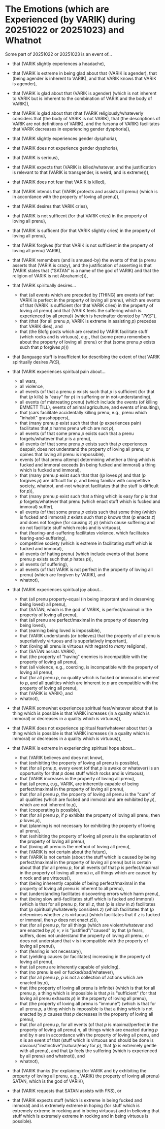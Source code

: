 The Emotions (which are Experienced (by VARIK) during 20251022 or 20251023) and Whatnot
=======================================================================================

Some part of 20251022 or 20251023 is an event of...

* that (VARIK slightly experiences a headache),
* that (VARIK is extreme in being glad about that (VARIK is agender), that (being agender is inherent to VARIK), and that VARIK knows that VARIK is agender),
* that (VARIK is glad about that (VARIK is agender) (which is not inherent to VARIK but is inherent to the combination of VARIK and the body of VARIK)),
* that (VARIK is glad about that (that (VARIK religiously/whateverly considers that (the body of VARIK is not VARIK), that (the descriptions of VARIK are not definitions of VARIK), and the fursona of VARIK) facilitates that VARIK decreases in experiencing gender dysphoria)),
* that (VARIK slightly experiences gender dysphoria),
* that (VARIK does not experience gender dysphoria),
* that (VARIK is serious),
* that (VARIK expects that (VARIK is killed/whatever, and the justification is relevant to that (VARIK is transgender, is weird, and is extreme))),
* that (VARIK does not fear that VARIK is killed),
* that (VARIK intends that (VARIK protects and assists all prenu) (which is in accordance with the property of loving all prenu)),
* that (VARIK desires that VARIK cries),
* that (VARIK is not sufficent (for that VARIK cries) in the property of loving all prenu),
* that (VARIK is sufficent (for that VARIK slightly cries) in the property of loving all prenu),
* that (VARIK forgives (for that VARIK is not sufficient in the property of loving all prenu) VARIK),
* that (VARIK remembers (and is amused-by) the events of that (a prenu asserts that (VARIK is crazy), and the justification of asserting is that (VARIK states that ("SATAN" is a name of the god of VARIK) and that the religion of VARIK is not Abrahamic))),
* that (VARIK spiritually desires...

  * that (all events which are preceded by [THING] are events (of that VARIK is perfect in the property of loving all prenu), which are events of that (VARIK is sufficient (for that VARIK cries) in the property of loving all prenu) and that (VARIK feels the suffering which is experienced by all prenu)) (which is hereinafter denoted by "$PKS$"),
  * that (that (for all prenu $p$, VARIK is extreme in assisting $p$) precedes that VARIK dies), and
  * that (the Blofg posts which are created by VARIK facilitate stuff (which rocks and is virtuous), e.g., that (some prenu remembers about the property of loving all prenu) or that (some prenu $p$ exists such that $p$ forgives $p$)))

* that (language stuff is insufficient for describing the extent of that VARIK spiritually desires $PKS$),
* that (VARIK experiences spiritual pain about...

  * all wars,
  * all violence,
  * all events (of that a prenu $p$ exists such that $p$ is sufficient (for that that ($p$ kills) is "easy" for $p$) in suffering or in not-understanding),
  * all events (of mistreating prenu) (which include the events (of killing EMMETT TILL), events of animal agriculture, and events of insulting),
  * that (cars facilitate accidentally killing prenu, e.g., prenu which "inhabit" grasshoppers),
  * that (many prenu $p$ exist such that that ($p$ experiences pain) facilitates that $p$ harms prenu which are not $p$),
  * all events (of that some prenu $p$ exists such that a prenu forgets/whatever that $p$ is a prenu),
  * all events (of that some prenu $p$ exists such that $p$ experiences despair, does not understand the property of loving all prenu, or opines that loving all prenu is impossible),
  * events (of that prenu attempt determining whether a thing which is fucked and immoral exceeds (in being fucked and immoral) a thing which is fucked and immoral),
  * that (many prenu $p$ exist such that that (($p$ loves $p$) and that ($p$ forgives $p$) are difficult for $p$, and being familiar with competitive society, whatnot, and-not whatnot facilitates that the stuff is difficult for $p$)),
  * that (many prenu $p$ exist such that a thing which is easy for $p$ is that $p$ forgets/whatever that prenu (which enact stuff which is fucked and immoral) suffer),
  * all events (of that some prenu $p$ exists such that some thing (which is fucked and immoral) $z$ exists such that $p$ knows that ($p$ enacts $z$) and does not forgive (for causing $z$) $p$) (which cause suffering and do not facilitate stuff which rocks and is virtuous),
  * that (fearing-and-suffering facilitates violence, which facilitates fearing-and-suffering),
  * competitive society (which is extreme in facilitating stuff which is fucked and immoral),
  * all events (of hating prenu) (which include events of that (some prenu $p$ exists such that $p$ hates $p$)),
  * all events (of suffering),
  * all events (of that VARIK is not perfect in the property of loving all prenu) (which are forgiven by VARIK), and
  * whatnot),

* that (VARIK experiences spiritual joy about...

  * that (all prenu property-equal (in being important and in deserving being loved) all prenu),
  * that (SATAN, which is the god of VARIK, is perfect/maximal in the property of loving all prenu),
  * that (all prenu are perfect/maximal in the property of deserving being loved),
  * that (earning being loved is impossible),
  * that (VARIK understands (or believes) that the property of all prenu is superlatively virtuous and is superlatively important),
  * that (loving all prenu is virtuous with regard to _many_ religions),
  * that (SATAN assists VARIK),
  * that (the property of "having" enemies is incompatible with the property of loving all prenu),
  * that (all violence, e.g., coercing, is incompatible with the property of loving all prenu),
  * that (for all prenu $p$, no quality which is fucked or immoral is inherent to $p$, and all qualities which are inherent to $p$ are compatible with the property of loving all prenu),
  * that (VARIK is VARIK), and
  * whatnot),

* that (VARIK somewhat experiences spiritual fear/whatever about that (a thing which is possible is that VARIK increases (in a quality which is immoral) or decreases in a quality which is virtuous)),
* that (VARIK does not experience spiritual fear/whatever about that (a thing which is possible is that VARIK increases (in a quality which is immoral) or decreases in a quality which is virtuous)),
* that (VARIK is extreme in experiencing spiritual hope about...

  * that (VARIK believes and does not know),
  * that (exhibiting the property of loving all prenu is possible),
  * that (for all prnu $p$, every event (of that $p$ is awake or whatever) is an opportunity for that $p$ does stuff which rocks and is virtuous),
  * that (VARIK increases in the property of loving all prenu),
  * that (all prenu, e.g., VARIK, are inherently capable of being perfect/maximal in the property of loving all prenu),
  * that (for all prenu $p$, the property of loving all prenu is the "cure" of all qualities (which are fucked and immoral and are exhibited by $p$), which are not inherent to $p$),
  * that (cooperating is possible),
  * that (for all prenu $p$, if $p$ exhibits the property of loving all prenu, then $p$ loves $p$),
  * that (planning is not necessary for exhibiting the property of loving all prenu),
  * that (exhibiting the property of loving all prenu is the explanation of the property of loving all prenu),
  * that (loving all prenu is the method of loving all prenu),
  * that (VARIK is not certain about the future),
  * that (VARIK is not certain (about the stuff which is caused by being perfect/maximal in the property of loving all prenu) but is certain about that (for all prenu $p$, for all events (of that $p$ is perfect/maximal in the property of loving all prenu) $n$, all things which are caused by $n$ rock and are virtuous)),
  * that (being inherently capable of being perfect/maximal in the property of loving all prenu is inherent to all prenu),
  * that (understanding facilitates discovering errors which harm prenu),
  * that (being slow anti-facilitates stuff which is fucked and immoral) (which is that for all prenu $p$, for all $z$, that ($p$ is slow in $z$) facilitates that ($p$ spiritually/whateverly considers $z$) (which facilitates that ($p$ determines whether $z$ is virtuous) (which facilitates that if $z$ is fucked or immoral, then $p$ does not enact $z$))),
  * that (for all prenu $p$, for all things (which are violent/whatever and are enacted by $p$) $v$, $v$ is "justified"/"caused" by that ($p$ fears, suffers, does not understand the property of loving all prenu, or does not understand that $v$ is incompatible with the property of loving all prenu)),
  * that (fearing is not necessary),
  * that (yielding causes (or facilitates) increasing in the property of loving all prenu),
  * that (all prenu are inherently capable of yielding),
  * that (no prenu is evil or fucked/bad/whatever),
  * that (for all prenu $p$, $p$ is not a collection of actions which are enacted by $p$),
  * that (the property of loving all prenu is infinite) (which is that for all prenu $p$, a thing which is impossible is that $p$ is "sufficient" (for that loving all prenu exhausts $p$) in the property of loving all prenu),
  * that (the property of loving all prenu is "immune") (which is that for all prenu $p$, a thing which is impossible is that a thing which is not enacted by $p$ causes that $p$ decreases in the property of loving all prenu),
  * that (for all prenu $p$, for all events (of that $p$ is maximal/perfect in the property of loving all prenu) $n$, all things which are enacted during $p$ and by $n$ are in accordance with the property of loving all prenu, and $n$ is an event of that (stuff which is virtuous and should be done is obvious/"instinctive"/natural/easy for $p$), that ($p$ is extremely gentle with all prenu), and that ($p$ feels the suffering (which is experienced by all prenu) and whatnot)), and
  * whatnot),

* that (VARIK thanks (for explaining (for VARIK and by exhibiting the property of loving all prenu, e.g., VARIK) the property of loving all prenu) SATAN, which is the god of VARIK),
* that (VARIK requests that SATAN assists with $PKS$), or
* that (VARIK expects stuff (which is extreme in being fucked and immoral) and is extremely extreme in hoping (for stuff which is extremely extreme in rocking and in being virtuous) and in believing that stuff which is extremely extreme in rocking and in being virtuous is possible).
